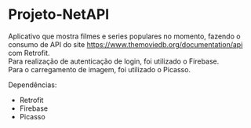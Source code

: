 # Projeto-NetAPI
Aplicativo que mostra filmes e series populares no momento, fazendo o consumo de API do site https://www.themoviedb.org/documentation/api com Retrofit.  
Para realização de autenticação de login, foi utilizado o Firebase.  
Para o carregamento de imagem, foi utilizado o Picasso.  

Dependências:

- Retrofit
- Firebase
- Picasso

